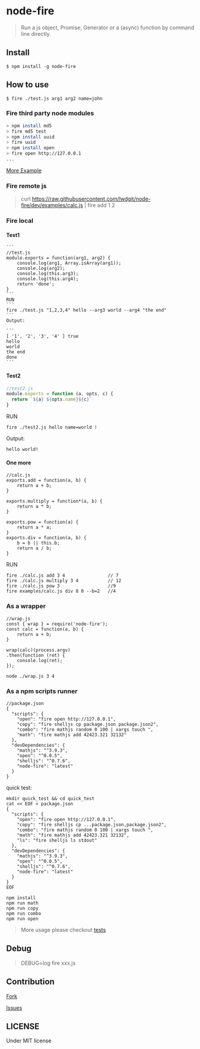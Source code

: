 # node-fire

> Run a js object, Promise, Generator or a (async) function by command line directly.

## Install

```
$ npm install -g node-fire
```

## How to use

```
$ fire ./test.js arg1 arg2 name=john
```

### Fire third party node modules

```bash
> npm install md5
> fire md5 test
> npm install uuid
> fire uuid
> npm install open
> fire open http://127.0.0.1
...
```

[More Example](./examples.md)

### Fire remote js
> curl https://raw.githubusercontent.com/lwdgit/node-fire/dev/examples/calc.js | fire add 1 2

### Fire local

#### Test1 
    ```
    //test.js
    module.exports = function(arg1, arg2) {
        console.log(arg1, Array.isArray(arg1));
        console.log(arg2);
        console.log(this.arg3);
        console.log(this.arg4);
        return 'done';
    }
    ```
    RUN
    ```
    fire ./test.js "1,2,3,4" hello --arg3 world --arg4 "the end"
    ```
    Output:

    ```
    [ '1', '2', '3', '4' ] true
    hello
    world
    the end
    done
    ```

#### Test2

```javascript
//test2.js
module.exports = function (a, opts, c) {
  return `${a} ${opts.name}${c}`
}
```
RUN
```
fire ./test2.js hello name=world !
```
Output:

```
hello world!
```

#### One more

```
//calc.js
exports.add = function(a, b) {
    return a + b;
}

exports.multiply = function*(a, b) {
    return a * b;
}

exports.pow = function(a) {
    return a * a;
}
exports.div = function(a, b) {
    b = b || this.b;
    return a / b;
}
```
RUN
```
fire ./calc.js add 3 4                // 7
fire ./calc.js multiply 3 4           // 12
fire ./calc.js pow 3                  //9
fire examples/calc.js div 8 0 --b=2   //4         
```

### As a wrapper
```
//wrap.js
const { wrap } = require('node-fire');
const calc = function(a, b) {
    return a + b;
}

wrap(calc)(process.argv)
.then(function (ret) {
    console.log(ret);
});
```

```
node ./wrap.js 3 4
```

### As a npm scripts runner

```
//package.json
{
  "scripts": {
    "open": "fire open http://127.0.0.1",
    "copy": "fire shelljs cp package.json package.json2",
    "combo": "fire mathjs random 0 100 | xargs touch ",
    "math": "fire mathjs add 42423.321 32132"
  },
  "devDependencies": {
    "mathjs": "^3.9.3",
    "open": "^0.0.5",
    "shelljs": "^0.7.6",
    "node-fire": "latest"
  }
}
```
quick test:

```
mkdir quick_test && cd quick_test
cat << EOF > package.json
{
  "scripts": {
    "open": "fire open http://127.0.0.1",
    "copy": "fire shelljs cp ...package.json,package.json2",
    "combo": "fire mathjs random 0 100 | xargs touch ",
    "math": "fire mathjs add 42423.321 32132",
    "ls": "fire shelljs ls stdout"
  },
  "devDependencies": {
    "mathjs": "^3.9.3",
    "open": "^0.0.5",
    "shelljs": "^0.7.6",
    "node-fire": "latest"
  }
}
EOF

npm install
npm run math
npm run copy
npm run combo
npm run open

```

> More usage please checkout [tests](https://github.com/lwdgit/node-fire/tree/dev/test)

## Debug

> DEBUG=log fire xxx.js

## Contribution

 [Fork](https://github.com/lwdgit/node-fire#fork-destination-box)

 [Issues](https://github.com/lwdgit/node-fire/issues)

## LICENSE
Under MIT license


